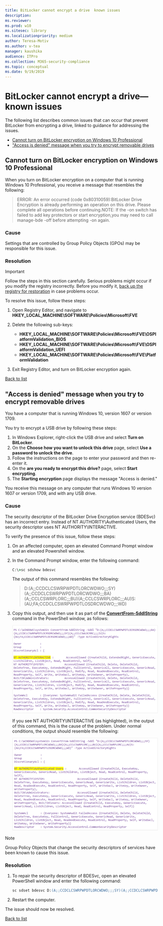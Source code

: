 ```yaml
---
title: BitLocker cannot encrypt a drive  known issues
description: 
ms.reviewer: 
ms.prod: w10
ms.sitesec: library
ms.localizationpriority: medium
author: Teresa-Motiv
ms.author: v-tea
manager: kaushika
audience: ITPro
ms.collection: M365-security-compliance
ms.topic: conceptual
ms.date: 9/19/2019
---
```


# BitLocker cannot encrypt a drive&mdash;known issues

The following list describes common issues that can occur that prevent BitLocker from encrypting a drive, linked to guidance for addressing the issues.

<a id="list"></a>

- [Cannot turn on BitLocker encryption on Windows 10 Professional](#scenario-1)
- ["Access is denied" message when you try to encrypt removable drives](#scenario-2)

## <a id="scenario-1"></a>Cannot turn on BitLocker encryption on Windows 10 Professional

When you turn on BitLocker encryption on a computer that is running Windows 10 Professional, you receive a message that resembles the following:

> ERROR: An error occurred (code 0x80310059):BitLocker Drive Encryption is already performing an operation on this drive. Please complete all operations before continuing.NOTE: If the -on switch has failed to add key protectors or start encryption,you may need to call manage-bde -off before attempting -on again.

### Cause

Settings that are controlled by Group Policy Objects (GPOs) may be responsible for this issue.

### Resolution

> [!IMPORTANT]
> Follow the steps in this section carefully. Serious problems might occur if you modify the registry incorrectly. Before you modify it, [back up the registry for restoration](https://support.microsoft.com/help/322756) in case problems occur.

To resolve this issue, follow these steps:

1. Open Registry Editor, and navigate to **HKEY\_LOCAL\_MACHINE\\SOFTWARE\\Policies\\Microsoft\\FVE**

1. Delete the following sub-keys:
   - **HKEY\_LOCAL\_MACHINE\\SOFTWARE\\Policies\\Microsoft\\FVE\\OSPlatformValidation\_BIOS**
   - **HKEY\_LOCAL\_MACHINE\\SOFTWARE\\Policies\\Microsoft\\FVE\\OSPlatformValidation\_UEFI**
   - **HKEY\_LOCAL\_MACHINE\\SOFTWARE\\Policies\\Microsoft\\FVE\\PlatformValidation**

1. Exit Registry Editor, and turn on BitLocker encryption again.

[Back to list](#list)

## <a id="scenario-2"></a>"Access is denied" message when you try to encrypt removable drives

You have a computer that is running Windows 10, version 1607 or version 1709.

You try to encrypt a USB drive by following these steps:

1. In Windows Explorer, right-click the USB drive and select **Turn on BitLocker**.
1. On the **Choose how you want to unlock this drive** page, select **Use a password to unlock the drive**.
1. Follow the instructions on the page to enter your password and then re-enter it.
1. On the **are you ready to encrypt this drive?** page, select **Start encrypting**.
1. The **Starting encryption** page displays the message "Access is denied."

You receive this message on any computer that runs Windows 10 version 1607 or version 1709, and with any USB drive.

### Cause

The security descriptor of the BitLocker Drive Encryption service (BDESvc) has an incorrect entry. Instead of NT AUTHORITY\Authenticated Users, the security descriptor uses NT AUTHORITY\INTERACTIVE.

To verify the presence of this issue, follow these steps:

1. On an affected computer, open an elevated Command Prompt window and an elevated Powershell window.

1. In the Command Prompt window, enter the following command:

   ```cmd
   C:\>sc sdshow bdesvc
   ```

   The output of this command resembles the following:

   > D:(A;;CCDCLCSWRPWPDTLORCWDWO;;;SY)(A;;CCDCLCSWRPWPDTLORCWDWO;;;BA)(A;;CCLCSWRPLORC;;;BU)(A;;CCLCSWRPLORC;;;AU)S:(AU;FA;CCDCLCSWRPWPDTLOSDRCWDWO;;;WD)

1. Copy this output, and then use it as part of the [**ConvertFrom-SddlString**](https://docs.microsoft.com/powershell/module/microsoft.powershell.utility/convertfrom-sddlstring?view=powershell-6) command in the PowerShell window, as follows:

   ![](./images/ts-bitlocker-usb-sddl.png)

   If you see NT AUTHORITY\INTERACTIVE (as highlighted), in the output of this command, this is the cause of the problem. Under normal conditions, the output should resemble the following:

   ![default](./images/ts-bitlocker-usb-default-sddl.png)

> [!NOTE]
> Group Policy Objects that change the security descriptors of services have been known to cause this issue.

### Resolution

1. To repair the security descriptor of BDESvc, open an elevated PowerShell window and enter the following command:

   ```ps
   sc sdset bdesvc D:(A;;CCDCLCSWRPWPDTLORCWDWO;;;SY)(A;;CCDCLCSWRPWPDTLORCWDWO;;;BA)(A;;CCLCSWRPLORC;;;BU)(A;;CCLCSWRPLORC;;;AU)S:(AU;FA;CCDCLCSWRPWPDTLOSDRCWDWO;;;WD)
   ```

1. Restart the computer.

The issue should now be resolved.

[Back to list](#list)


